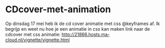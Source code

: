 # CDcover-met-animation
  Op dinsdag 17 mei heb ik de cd cover animatie met css @keyframes af.
  Ik begrijp en weet nu hoe je een animatie in css kan maken
link naar de cdcover met css animatie:  http://21866.hosts.ma-cloud.nl/vignette/vignette.html

